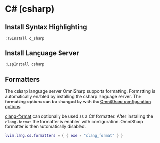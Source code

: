 # C# (csharp)

## Install Syntax Highlighting

```vim
:TSInstall c_sharp
```

## Install Language Server

```vim
:LspInstall csharp
```

## Formatters

The csharp language server OmniSharp supports formatting. Formatting is automatically enabled by installing the csharp language server. The formatting options can be changed by with the [OmniSharp configuration options](https://github.com/OmniSharp/omnisharp-roslyn/wiki/Configuration-Options).

[clang-format](https://www.electronjs.org/docs/development/clang-format) can optionally be used as a C# formatter. After installing the `clang-format` the formatter is enabled with configuration. OmniSharp formatter is then automatically disabled.

```lua
lvim.lang.cs.formatters = { { exe = "clang_format" } }
```
